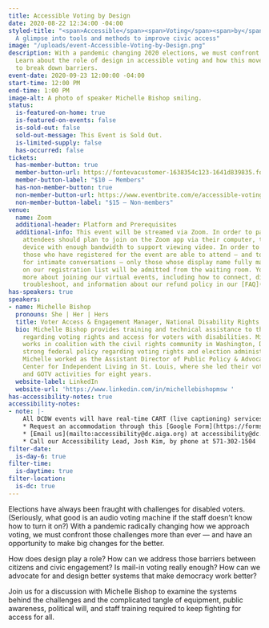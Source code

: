 ```yaml
---
title: Accessible Voting by Design
date: 2020-08-22 12:34:00 -04:00
styled-title: "<span>Accessible</span><span>Voting</span><span>by</span><span> Design:</span>
  A glimpse into tools and methods to improve civic access"
image: "/uploads/event-Accessible-Voting-by-Design.png"
description: With a pandemic changing 2020 elections, we must confront voting challenges.
  Learn about the role of design in accessible voting and how this movement works
  to break down barriers.
event-date: 2020-09-23 12:00:00 -04:00
start-time: 12:00 PM
end-time: 1:00 PM
image-alt: A photo of speaker Michelle Bishop smiling.
status:
  is-featured-on-home: true
  is-featured-on-events: false
  is-sold-out: false
  sold-out-message: This Event is Sold Out.
  is-limited-supply: false
  has-occurred: false
tickets:
  has-member-button: true
  member-button-url: https://fontevacustomer-1638354c123-1641d839835.force.com/services/oauth2/authorize?client_id=3MVG9nthuDc9owbcOq7_07W.HriOQQPWTbMkrpOla.ajDQlTHf4_uby_mhwylcX.mJBU2O2SppTiZMS0J_HJd&response_type=code&redirect_uri=https://ikit.aiga.org/ikit_national_util/ikit-national-util-sso-redirect/&state=https%3A%2F%2Fdc.aiga.org%2Fevent%2Faccessible-voting-by-design%2F%3Fredirect_source%3Deventbrite_register
  member-button-label: "$10 — Members"
  has-non-member-button: true
  non-member-button-url: https://www.eventbrite.com/e/accessible-voting-by-design-tickets-117840308535
  non-member-button-label: "$15 — Non-members"
venue:
  name: Zoom
  additional-header: Platform and Prerequisites
  additional-info: This event will be streamed via Zoom. In order to participate fully,
    attendees should plan to join on the Zoom app via their computer, tablet, or mobile
    device with enough bandwidth to support viewing video. In order to ensure only
    those who have registered for the event are able to attend — and to create space
    for intimate conversations — only those whose display name fully matches the name
    on our registration list will be admitted from the waiting room. You can find
    more about joining our virtual events, including how to connect, directions to
    troubleshoot, and information about our refund policy in our [FAQ](/faqs/).
has-speakers: true
speakers:
- name: Michelle Bishop
  pronouns: She | Her | Hers
  title: Voter Access & Engagement Manager, National Disability Rights Network
  bio: Michelle Bishop provides training and technical assistance to the P&A network
    regarding voting rights and access for voters with disabilities. Michelle also
    works in coalition with the civil rights community in Washington, DC to ensure
    strong federal policy regarding voting rights and election administration. Previously,
    Michelle worked as the Assistant Director of Public Policy & Advocacy at Paraquad
    Center for Independent Living in St. Louis, where she led their voting rights
    and GOTV activities for eight years.
  website-label: LinkedIn
  website-url: 'https://www.linkedin.com/in/michellebishopmsw '
has-accessibility-notes: true
accessibility-notes:
- note: |-
    All DCDW events will have real-time CART (live captioning) services. If you need any additional accommodations, please contact us before 9/14 by, through the provided Google Form, or by phone. We honor your privacy and no personally identifying information (e.g. your name) is required to request an accommodation.
    * Request an accommodation through this [Google Form](https://forms.gle/gAQviAo5cTwWYGWV6)
    * [Email us](mailto:accessibility@dc.aiga.org) at accessibility@dc.aiga.org.
    * Call our Accessibility Lead, Josh Kim, by phone at 571-302-1504
filter-date:
  is-day-6: true
filter-time:
  is-daytime: true
filter-location:
  is-dc: true
---
```


Elections have always been fraught with challenges for disabled voters. (Seriously, what good is an audio voting machine if the staff doesn’t know how to turn it on?) With a pandemic radically changing how we approach voting, we must confront those challenges more than ever — and have an opportunity to make big changes for the better.

How does design play a role? How can we address those barriers between citizens and civic engagement? Is mail-in voting really enough? How can we advocate for and design better systems that make democracy work better?

Join us for a discussion with Michelle Bishop to examine the systems behind the challenges and the complicated tangle of equipment, public awareness, political will, and staff training required to keep fighting for access for all.
